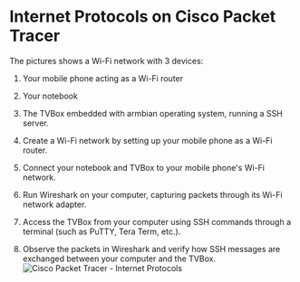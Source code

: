 
# Internet Protocols on Cisco Packet Tracer
The pictures shows a Wi-Fi network with 3 devices:
1. Your mobile phone acting as a Wi-Fi router
2. Your notebook
3. The TVBox embedded with armbian operating system, running a SSH server.

1. Create a Wi-Fi network by setting up your mobile phone as a Wi-Fi router.
2. Connect your notebook and TVBox to your mobile phone's Wi-Fi network.
3. Run Wireshark on your computer, capturing packets through its Wi-Fi network adapter.
4. Access the TVBox from your computer using SSH commands through a terminal (such as PuTTY, Tera Term, etc.).
5. Observe the packets in Wireshark and verify how SSH messages are exchanged between your computer and the TVBox.
![Cisco Packet Tracer - Internet Protocols](../../../images/week_02_WiFi_LAN.png) 



